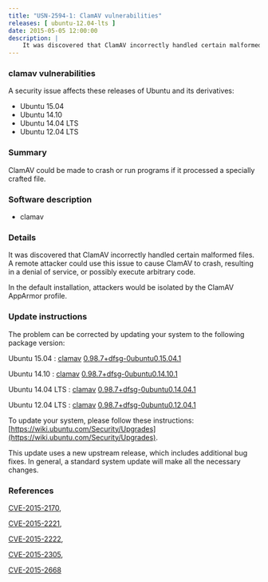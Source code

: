 ```yaml
---
title: "USN-2594-1: ClamAV vulnerabilities"
releases: [ ubuntu-12.04-lts ]
date: 2015-05-05 12:00:00
description: |
    It was discovered that ClamAV incorrectly handled certain malformed files. A remote attacker could use this issue to cause ClamAV to crash, resulting in a denial of service, or possibly execute arbitrary code.
--- 
```

 
### clamav vulnerabilities

A security issue affects these releases of Ubuntu and its derivatives:

* Ubuntu 15.04
* Ubuntu 14.10
* Ubuntu 14.04 LTS
* Ubuntu 12.04 LTS

### Summary

ClamAV could be made to crash or run programs if it processed a specially crafted file.

### Software description

* clamav 

### Details

It was discovered that ClamAV incorrectly handled certain malformed files. A remote attacker could use this issue to cause ClamAV to crash, resulting in a denial of service, or possibly execute arbitrary code.

In the default installation, attackers would be isolated by the ClamAV AppArmor profile. 

### Update instructions

The problem can be corrected by updating your system to the following package version:

Ubuntu 15.04
 : [clamav](https://launchpad.net/ubuntu/+source/clamav) <span> [0.98.7+dfsg-0ubuntu0.15.04.1](https://launchpad.net/ubuntu/+source/clamav/0.98.7+dfsg-0ubuntu0.15.04.1) </span> 

Ubuntu 14.10
 : [clamav](https://launchpad.net/ubuntu/+source/clamav) <span> [0.98.7+dfsg-0ubuntu0.14.10.1](https://launchpad.net/ubuntu/+source/clamav/0.98.7+dfsg-0ubuntu0.14.10.1) </span> 

Ubuntu 14.04 LTS
 : [clamav](https://launchpad.net/ubuntu/+source/clamav) <span> [0.98.7+dfsg-0ubuntu0.14.04.1](https://launchpad.net/ubuntu/+source/clamav/0.98.7+dfsg-0ubuntu0.14.04.1) </span> 

Ubuntu 12.04 LTS
 : [clamav](https://launchpad.net/ubuntu/+source/clamav) <span> [0.98.7+dfsg-0ubuntu0.12.04.1](https://launchpad.net/ubuntu/+source/clamav/0.98.7+dfsg-0ubuntu0.12.04.1) </span> 

To update your system, please follow these instructions: [https://wiki.ubuntu.com/Security/Upgrades](https://wiki.ubuntu.com/Security/Upgrades).

This update uses a new upstream release, which includes additional bug fixes. In general, a standard system update will make all the necessary changes. 

### References

 [CVE-2015-2170](http://people.ubuntu.com/~ubuntu-security/cve/CVE-2015-2170), 

 [CVE-2015-2221](http://people.ubuntu.com/~ubuntu-security/cve/CVE-2015-2221), 

 [CVE-2015-2222](http://people.ubuntu.com/~ubuntu-security/cve/CVE-2015-2222), 

 [CVE-2015-2305](http://people.ubuntu.com/~ubuntu-security/cve/CVE-2015-2305), 

 [CVE-2015-2668](http://people.ubuntu.com/~ubuntu-security/cve/CVE-2015-2668)
 
